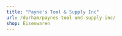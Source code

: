 ```yaml
---
title: "Payne's Tool & Supply Inc"
url: /durham/paynes-tool-und-supply-inc/
shop: Eisenwaren
---
```

